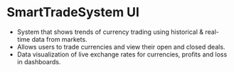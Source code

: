 # SmartTradeSystem UI

* System that shows trends of currency trading using historical & real-time data from markets. 
* Allows users to trade currencies and view their open and closed deals. 
* Data visualization of live exchange rates for currencies, profits and loss in dashboards.

